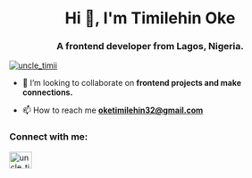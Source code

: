 <h1 align="center">Hi 👋, I'm Timilehin Oke</h1>
<h3 align="center">A frontend developer from Lagos, Nigeria.</h3>

<p align="left"> <a href="https://twitter.com/uncle_timii" target="blank"><img src="https://img.shields.io/twitter/follow/uncle_timii?logo=twitter&style=for-the-badge" alt="uncle_timii" /></a> </p>


- 👯 I’m looking to collaborate on **frontend projects and make connections.**

- 📫 How to reach me **oketimilehin32@gmail.com**

<h3 align="left">Connect with me:</h3>
<p align="left">
<a href="https://twitter.com/uncle_timii" target="blank"><img align="center" src="https://raw.githubusercontent.com/rahuldkjain/github-profile-readme-generator/master/src/images/icons/Social/twitter.svg" alt="uncle_timii" height="30" width="40" /></a>
</p>

